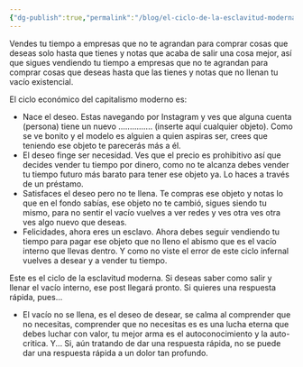 ```yaml
---
{"dg-publish":true,"permalink":"/blog/el-ciclo-de-la-esclavitud-moderna/","created":"2024-06-25T23:47","updated":"2024-06-25T23:47"}
---
```


Vendes tu tiempo a empresas que no te agrandan para comprar cosas que deseas solo hasta que tienes y notas que acaba de salir una cosa mejor, así que sigues vendiendo tu tiempo a empresas que no te agrandan para comprar cosas que deseas hasta que las tienes y notas que no llenan tu vacío existencial.

El ciclo económico del capitalismo moderno es:
- Nace el deseo. Estas navegando por Instagram y ves que alguna cuenta (persona) tiene un nuevo ............... (inserte aquí cualquier objeto). Como se ve bonito y el modelo es alguien a quien aspiras ser, crees que teniendo ese objeto te parecerás más a él.
- El deseo finge ser necesidad. Ves que el precio es prohibitivo así que decides vender tu tiempo por dinero, como no te alcanza debes vender tu tiempo futuro más barato para tener ese objeto ya. Lo haces a través de un préstamo.
- Satisfaces el deseo pero no te llena. Te compras ese objeto y notas lo que en el fondo sabías, ese objeto no te cambió, sigues siendo tu mismo, para no sentir el vacío vuelves a ver redes y ves otra ves otra ves algo nuevo que deseas.
- Felicidades, ahora eres un esclavo. Ahora debes seguir vendiendo tu tiempo para pagar ese objeto que no lleno el abismo que es el vacío interno que llevas dentro. Y como no viste el error de este ciclo infernal vuelves a desear y a vender tu tiempo.

Este es el ciclo de la esclavitud moderna. Si deseas saber como salir y llenar el vacío interno, ese post llegará pronto. Si quieres una respuesta rápida, pues...
- El vacío no se llena, es el deseo de desear, se calma al comprender que no necesitas, comprender que no necesitas es es una lucha eterna que debes luchar con valor, tu mejor arma es el autoconocimiento y la auto-critica.
Y... Si, aún tratando de dar una respuesta rápida, no se puede dar una respuesta rápida a un dolor tan profundo.
